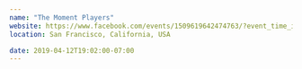 ```yaml
---
name: "The Moment Players"
website: https://www.facebook.com/events/1509619642474763/?event_time_id=1509619662474761
location: San Francisco, California, USA

date: 2019-04-12T19:02:00-07:00
---
```

